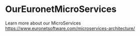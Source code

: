 # OurEuronetMicroServices
Learn more about our MicroServices
https://www.euronetsoftware.com/microservices-architecture/
